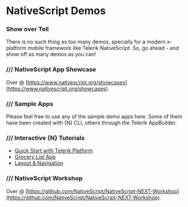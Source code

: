 
NativeScript Demos
==========

### Show over Tell

There is no such thing as too many demos, specially for a modern x-platform mobile framework like Telerik NativeScript. So, go ahead - and show off as many demos as you can!

### /// NativeScript App Showcase

Over @ [https://www.nativescript.org/showcases](https://www.nativescript.org/showcases).


### /// Sample Apps

Please feel free to use any of the sample demo apps here. Some of them have been created with {N} CLI, others through the Telerik AppBuilder.

### /// Interactive {N} Tutorials

* [Quick Start with Telerik Platform](https://platform.telerik.com/#tutorial/quick-start-nativescript)
* [Grocery List App](https://platform.telerik.com/#tutorial/grocery-list-nativescript)
* [Layout & Navigation](https://platform.telerik.com/#tutorial/layout-and-navigation-nativescript)

### /// NativeScript Workshop

Over @ [https://github.com/NativeScript/NativeScript-NEXT-Workshop](https://github.com/NativeScript/NativeScript-NEXT-Workshop).